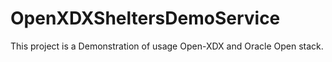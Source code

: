 OpenXDXSheltersDemoService
==========================

This project is a Demonstration of usage Open-XDX and Oracle Open stack.
